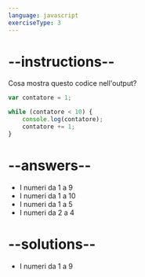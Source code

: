 ```yaml
---
language: javascript
exerciseType: 3
---
```


# --instructions--

Cosa mostra questo codice nell'output?
```javascript
var contatore = 1;

while (contatore < 10) {
    console.log(contatore);
    contatore += 1;
}
```

# --answers--

- I numeri da 1 a 9
- I numeri da 1 a 10
- I numeri da 1 a 5
- I numeri da 2 a 4

# --solutions--

- I numeri da 1 a 9
